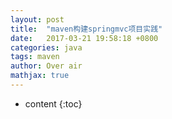 ```yaml
---
layout: post
title:  "maven构建springmvc项目实践"
date:   2017-03-21 19:58:18 +0800
categories: java
tags: maven
author: Over air
mathjax: true
---
```

* content
{:toc}
